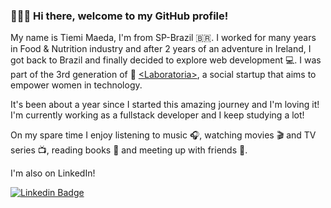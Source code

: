 ### 🙋🏻‍♀️ Hi there, welcome to my GitHub profile!  

My name is Tiemi Maeda, I'm from SP-Brazil 🇧🇷.
I worked for many years in Food & Nutrition industry and after 2 years of an adventure in Ireland, I got back to Brazil and finally decided to explore web development 💻. I was part of the 3rd generation of 💛 [\<Laboratoria\>](https://www.laboratoria.la/br), a social startup that aims to empower women in technology. 

It's been about a year since I started this amazing journey and I'm loving it! I'm currently working as a fullstack developer and I keep studying a lot!

On my spare time I enjoy listening to music 🎧, watching movies 🎬 and TV series 📺, reading books 📖 and meeting up with friends 🍻.

I'm also on LinkedIn!

[![Linkedin Badge](https://img.shields.io/badge/linkedin-%230077B5.svg?&style=for-the-badge&logo=linkedin&logoColor=white&link=https://www.linkedin.com/in/priscila-tiemi-maeda/)](https://www.linkedin.com/in/priscila-tiemi-maeda/) 
